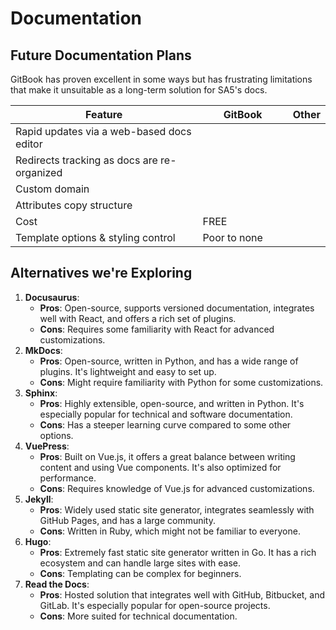 # Documentation

## Future Documentation Plans

GitBook has proven excellent in some ways but has frustrating limitations that make it unsuitable as a long-term solution for SA5's docs.  &#x20;

<table><thead><tr><th>Feature</th><th width="128.33333333333331">GitBook</th><th>Other</th></tr></thead><tbody><tr><td>Rapid updates via a web-based docs editor</td><td></td><td></td></tr><tr><td>Redirects tracking as docs are re-organized</td><td></td><td></td></tr><tr><td>Custom domain</td><td></td><td></td></tr><tr><td>Attributes copy structure</td><td></td><td></td></tr><tr><td>Cost</td><td>FREE</td><td></td></tr><tr><td>Template options &#x26; styling control</td><td>Poor to none</td><td></td></tr></tbody></table>



## Alternatives we're Exploring

1. **Docusaurus**:
   * **Pros**: Open-source, supports versioned documentation, integrates well with React, and offers a rich set of plugins.
   * **Cons**: Requires some familiarity with React for advanced customizations.
2. **MkDocs**:
   * **Pros**: Open-source, written in Python, and has a wide range of plugins. It's lightweight and easy to set up.
   * **Cons**: Might require familiarity with Python for some customizations.
3. **Sphinx**:
   * **Pros**: Highly extensible, open-source, and written in Python. It's especially popular for technical and software documentation.
   * **Cons**: Has a steeper learning curve compared to some other options.
4. **VuePress**:
   * **Pros**: Built on Vue.js, it offers a great balance between writing content and using Vue components. It's also optimized for performance.
   * **Cons**: Requires knowledge of Vue.js for advanced customizations.
5. **Jekyll**:
   * **Pros**: Widely used static site generator, integrates seamlessly with GitHub Pages, and has a large community.
   * **Cons**: Written in Ruby, which might not be familiar to everyone.
6. **Hugo**:
   * **Pros**: Extremely fast static site generator written in Go. It has a rich ecosystem and can handle large sites with ease.
   * **Cons**: Templating can be complex for beginners.
7. **Read the Docs**:
   * **Pros**: Hosted solution that integrates well with GitHub, Bitbucket, and GitLab. It's especially popular for open-source projects.
   * **Cons**: More suited for technical documentation.



